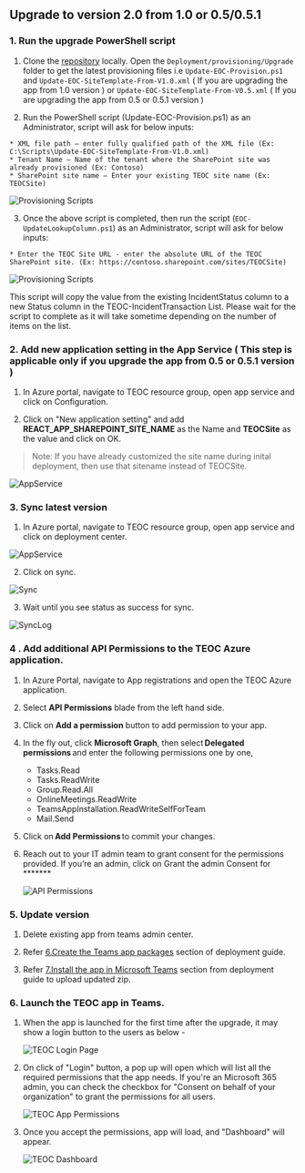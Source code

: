 ## Upgrade to version 2.0 from 1.0 or 0.5/0.5.1 

### 1. Run the upgrade PowerShell script
  
  1. Clone the [repository](https://github.com/OfficeDev/microsoft-teams-emergency-operations-center.git) locally. Open the `Deployment/provisioning/Upgrade` folder to get the latest provisioning files i.e `Update-EOC-Provision.ps1` and `Update-EOC-SiteTemplate-From-V1.0.xml` ( If you are upgrading the app from 1.0 version ) or `Update-EOC-SiteTemplate-From-V0.5.xml` ( If you are upgrading the app from 0.5 or 0.5.1 version )

  2. Run the PowerShell script (Update-EOC-Provision.ps1) as an Administrator, script will ask for below inputs:
    
    * XML file path – enter fully qualified path of the XML file (Ex: C:\Scripts\Update-EOC-SiteTemplate-From-V1.0.xml) 
    * Tenant Name – Name of the tenant where the SharePoint site was already provisioned (Ex: Contoso)
    * SharePoint site name – Enter your existing TEOC site name (Ex: TEOCSite)
 
  ![Provisioning Scripts](./Images/UpgradeScript.png)

  3. Once the above script is completed, then run the script (`EOC-UpdateLookupColumn.ps1`) as an Administrator, script will ask for below inputs:

    * Enter the TEOC Site URL - enter the absolute URL of the TEOC SharePoint site. (Ex: https://contoso.sharepoint.com/sites/TEOCSite)

  ![Provisioning Scripts](./Images/LookupColumnScript.png)

  This script will copy the value from the existing IncidentStatus column to a new Status column in the TEOC-IncidentTransaction List. Please wait for the script to complete as it will take sometime depending on the number of items on the list.

### 2. Add new application setting in the App Service ( **This step is applicable only if you upgrade the app from 0.5 or 0.5.1 version** )

  1. In Azure portal, navigate to TEOC resource group, open app service and click on Configuration.

  2. Click on "New application setting" and add **REACT_APP_SHAREPOINT_SITE_NAME** as the Name and **TEOCSite** as the value and click on OK.
  >Note: If you have already customized the site name during inital deployment, then use that sitename instead of TEOCSite.

 ![AppService](./Images/AddAppSetting.png)
  

### 3. Sync latest version

  1.  In Azure portal, navigate to TEOC resource group, open app service and click on deployment center.

![AppService](./Images/Update1.png)

  2.  Click on sync.

![Sync](./Images/Update2.png)

  3.  Wait until you see status as success for sync.

![SyncLog](./Images/Update3.png)

### 4 . Add additional API Permissions to the TEOC Azure application.

1. In Azure Portal, navigate to App registrations and open the TEOC Azure application.

1. Select **API Permissions** blade from the left hand side.

1. Click on **Add a permission** button to add permission to your app.

1. In the fly out, click **Microsoft Graph**, then select **Delegated permissions** and enter the following permissions one by one,

    *  Tasks.Read
    *  Tasks.ReadWrite
    *  Group.Read.All
    *  OnlineMeetings.ReadWrite
    *  TeamsAppInstallation.ReadWriteSelfForTeam
    *  Mail.Send

1. Click on **Add Permissions** to commit your changes.

1. Reach out to your IT admin team to grant consent for the permissions provided. If you’re an admin, click on Grant the admin Consent for ******* 

    ![API Permissions](./Images/ApiPermissions.png)

### 5. Update version

1.  Delete existing app from teams admin center.

2.  Refer [6.Create the Teams app packages](https://github.com/OfficeDev/microsoft-teams-emergency-operations-center/wiki/Deployment-Guide#6-create-the-teams-app-packages) section of deployment guide.

3.  Refer [7.Install the app in Microsoft Teams](https://github.com/OfficeDev/microsoft-teams-emergency-operations-center/wiki/Deployment-Guide#7-install-the-app-in-microsoft-teams) section from deployment guide to upload updated zip.

### 6. Launch the TEOC app in Teams.

1. When the app is launched for the first time after the upgrade, it may show a login button to the users as below -

    ![TEOC Login Page](./Images/LoginPage.png)

1. On click of "Login" button, a pop up will open which will list all the required permissions that the app needs. If you're an Microsoft 365 admin, you can check the checkbox for "Consent on behalf of your organization" to grant the permissions for all users.

    ![TEOC App Permissions](./Images/AppPermissisons.png)

1. Once you accept the permissions, app will load, and "Dashboard" will appear.

    ![TEOC Dashboard](./Images/Dashboard.png)

